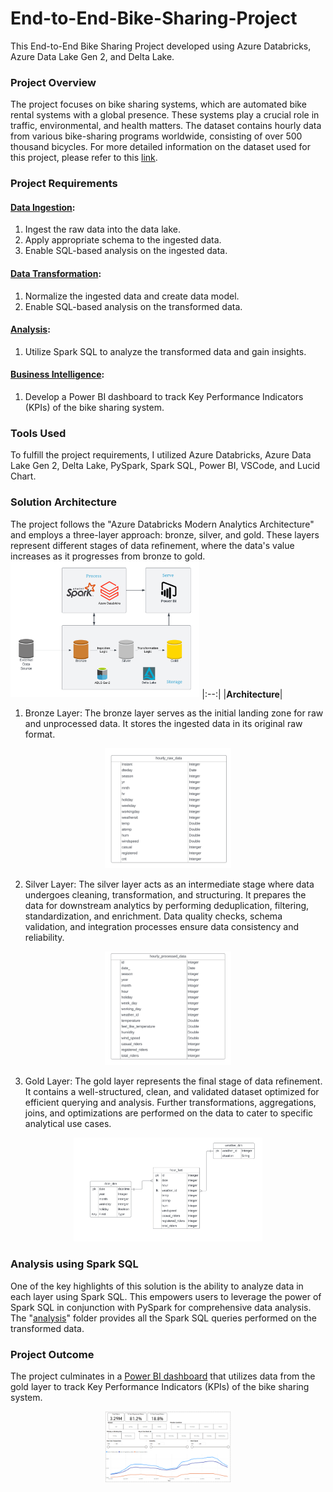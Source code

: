 # End-to-End-Bike-Sharing-Project
This End-to-End Bike Sharing Project developed using Azure Databricks, Azure Data Lake Gen 2, and Delta Lake.

### Project Overview
The project focuses on bike sharing systems, which are automated bike rental systems with a global presence. These systems play a crucial role in traffic, environmental, and health matters. The dataset contains hourly data from various bike-sharing programs worldwide, consisting of over 500 thousand bicycles. For more detailed information on the dataset used for this project, please refer to this [link](https://archive.ics.uci.edu/ml/datasets/bike+sharing+dataset).

### Project Requirements
#### [Data Ingestion](ingestion_pipeline):
1. Ingest the raw data into the data lake.
2. Apply appropriate schema to the ingested data.
3. Enable SQL-based analysis on the ingested data.
#### [Data Transformation](transformation_pipeline):
1. Normalize the ingested data and create data model.
2. Enable SQL-based analysis on the transformed data.
#### [Analysis](analysis):
1. Utilize Spark SQL to analyze the transformed data and gain insights.
#### [Business Intelligence](power_bi_dashboard.pbix):
1. Develop a Power BI dashboard to track Key Performance Indicators (KPIs) of the bike sharing system.
### Tools Used
To fulfill the project requirements, I utilized Azure Databricks, Azure Data Lake Gen 2, Delta Lake, PySpark, Spark SQL, Power BI, VSCode, and Lucid Chart.

### Solution Architecture
The project follows the "Azure Databricks Modern Analytics Architecture" and employs a three-layer approach: bronze, silver, and gold. These layers represent different stages of data refinement, where the data's value increases as it progresses from bronze to gold.
<img src="diagrams/architecture.png"  width="60%" height="30%">
|:--:|
|<b>Architecture</b>|

1. Bronze Layer: The bronze layer serves as the initial landing zone for raw and unprocessed data. It stores the ingested data in its original raw format.

<p align ='center'><img src="diagrams/raw_data.jpg"  width="40%" height="10%"></p>

2. Silver Layer: The silver layer acts as an intermediate stage where data undergoes cleaning, transformation, and structuring. It prepares the data for downstream analytics by performing deduplication, filtering, standardization, and enrichment. Data quality checks, schema validation, and integration processes ensure data consistency and reliability.

<p align ='center'><img src="diagrams/processed_data.jpg"  width="40%" height="10%"></p>

3. Gold Layer: The gold layer represents the final stage of data refinement. It contains a well-structured, clean, and validated dataset optimized for efficient querying and analysis. Further transformations, aggregations, joins, and optimizations are performed on the data to cater to specific analytical use cases.

<p align ='center'><img src="diagrams/data_models.jpg"  width="60%" height="30%"></p>

### Analysis using Spark SQL
One of the key highlights of this solution is the ability to analyze data in each layer using Spark SQL. This empowers users to leverage the power of Spark SQL in conjunction with PySpark for comprehensive data analysis. The "[analysis](Analysis)" folder provides all the Spark SQL queries performed on the transformed data.

### Project Outcome
The project culminates in a [Power BI dashboard](power_bi_dashboard.pbix) that utilizes data from the gold layer to track Key Performance Indicators (KPIs) of the bike sharing system.
<p align ='center'><img src="diagrams/BI dashboard.PNG"  width="40%" height="10%"></p>

